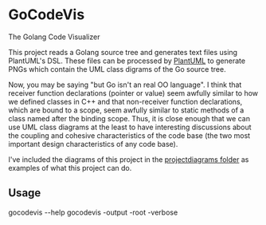 # GoCodeVis
The Golang Code Visualizer

This project reads a Golang source tree and generates text files using PlantUML's DSL.  These files can be processed by [PlantUML](http://plantuml.com/) to generate PNGs which contain the UML class digrams of the Go source tree.

Now, you may be saying "but Go isn't an real OO language".  I think that receiver function declarations (pointer or value) seem awfully similar to how we defined classes in C++ and that non-receiver function declarations, which are bound to a scope, seem awfully similar to static methods of a class named after the binding scope.  Thus, it is close enough that we can use UML class diagrams at the least to have interesting discussions about the coupling and cohesive characteristics of the code base (the two most important design characteristics of any code base).

I've included the diagrams of this project in the [projectdiagrams folder](https://github.com/drp2179/gocodevis/tree/master/projectdiagrams) as examples of what this project can do.

## Usage 
gocodevis --help
gocodevis -output <outputpath> -root <sourceroot> -verbose


